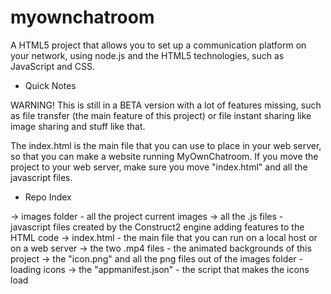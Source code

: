 # myownchatroom
A HTML5 project that allows you to set up a communication platform on your network, using node.js and the HTML5 technologies, such as JavaScript and CSS.

- Quick Notes 

WARNING! This is still in a BETA version with a lot of features missing, such as file transfer (the main feature of this project) or file instant sharing like image sharing and stuff like that.

The index.html is the main file that you can use to place in your web server, so that you can make a website running MyOwnChatroom.
If you move the project to your web server, make sure you move "index.html" and all the javascript files. 

- Repo Index 

-> images folder - all the project current images
-> all the .js files - javascript files created by the Construct2 engine adding features to the HTML code
-> index.html - the main file that you can run on a local host or on a web server
-> the two .mp4 files - the animated backgrounds of this project
-> the "icon.png" and all the png files out of the images folder - loading icons
-> the "appmanifest.json" - the script that makes the icons load
